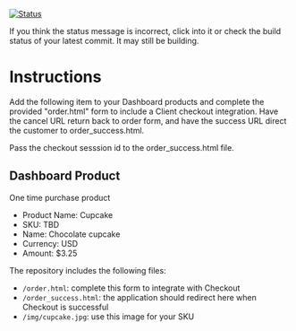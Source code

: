 [![Status](https://img.shields.io/badge/status-SUBMITTABLE%20COMMIT:%20a4d466fd94e34e438054b00db8873700c478630b-brightgreen.svg)](https://github.com/andremcb/bakery_scaffold_AApE3fQi8zR0pcdo/commit/a4d466fd94e34e438054b00db8873700c478630b)
















































































































If you think the status message is incorrect, click into it or check the build status of your latest commit. It may still be building.

# Instructions 

Add the following item to your Dashboard products and complete the provided "order.html" form to include a Client checkout integration. Have the cancel URL return back to order form, and have the success URL direct the customer to order_success.html. 

Pass the checkout sesssion id to the order_success.html file.

## Dashboard Product
One time purchase product
* Product Name: Cupcake
* SKU: TBD
* Name: Chocolate cupcake
* Currency: USD
* Amount: $3.25

The repository includes the following files:
* `/order.html`: complete this form to integrate with Checkout
* `/order_success.html`: the application should redirect here when Checkout is successful
* `/img/cupcake.jpg`: use this image for your SKU

